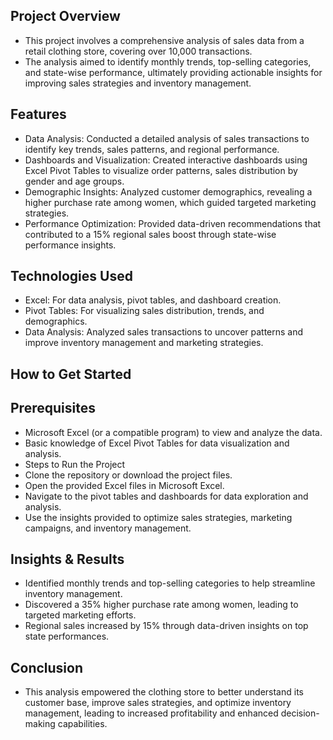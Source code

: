 ## Project Overview
- This project involves a comprehensive analysis of sales data from a retail clothing store, covering over 10,000 transactions.
- The analysis aimed to identify monthly trends, top-selling categories, and state-wise performance, ultimately providing actionable insights for improving sales strategies and inventory management.

## Features
- Data Analysis: Conducted a detailed analysis of sales transactions to identify key trends, sales patterns, and regional performance.
- Dashboards and Visualization: Created interactive dashboards using Excel Pivot Tables to visualize order patterns, sales distribution by gender and age groups.
- Demographic Insights: Analyzed customer demographics, revealing a higher purchase rate among women, which guided targeted marketing strategies.
- Performance Optimization: Provided data-driven recommendations that contributed to a 15% regional sales boost through state-wise performance insights.
## Technologies Used
- Excel: For data analysis, pivot tables, and dashboard creation.
- Pivot Tables: For visualizing sales distribution, trends, and demographics.
- Data Analysis: Analyzed sales transactions to uncover patterns and improve inventory management and marketing strategies.
## How to Get Started
## Prerequisites
- Microsoft Excel (or a compatible program) to view and analyze the data.
- Basic knowledge of Excel Pivot Tables for data visualization and analysis.
- Steps to Run the Project
- Clone the repository or download the project files.
- Open the provided Excel files in Microsoft Excel.
- Navigate to the pivot tables and dashboards for data exploration and analysis.
- Use the insights provided to optimize sales strategies, marketing campaigns, and inventory management.
## Insights & Results
- Identified monthly trends and top-selling categories to help streamline inventory management.
- Discovered a 35% higher purchase rate among women, leading to targeted marketing efforts.
- Regional sales increased by 15% through data-driven insights on top state performances.
## Conclusion
- This analysis empowered the clothing store to better understand its customer base, improve sales strategies, and optimize inventory management, leading to increased profitability and enhanced decision-making capabilities.
